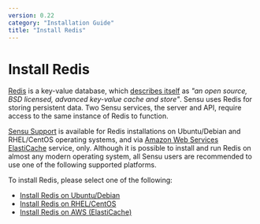 ```yaml
---
version: 0.22
category: "Installation Guide"
title: "Install Redis"
---
```


# Install Redis

[Redis][redis] is a key-value database, which [describes itself][redis-about] as
_"an open source, BSD licensed, advanced key-value cache and store"_. Sensu uses
Redis for storing persistent data. Two Sensu services, the server and API,
require access to the same instance of Redis to function.

[Sensu Support][support] is available for Redis installations on Ubuntu/Debian
and RHEL/CentOS operating systems, and via [Amazon Web Services][aws]
[ElastiCache][elasticache] service, only. Although it is possible to install and
run Redis on almost any modern operating system, all Sensu users are recommended
to use one of the following supported platforms.

To install Redis, please select one of the following:

- [Install Redis on Ubuntu/Debian](install-redis-on-ubuntu-debian)
- [Install Redis on RHEL/CentOS](install-redis-on-rhel-centos)
- [Install Redis on AWS (ElastiCache)](install-redis-using-aws-elasticache)

[redis]:            http://redis.io/
[redis-about]:      http://redis.io/topics/introduction
[support]:          https://sensuapp.org/support
[aws]:              http://aws.amazon.com/
[elasticache]:      https://aws.amazon.com/elasticache/
